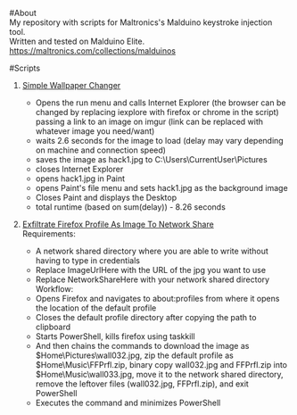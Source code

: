 #About  
My repository with scripts for Maltronics's Malduino keystroke injection tool.  
Written and tested on Malduino Elite.  
https://maltronics.com/collections/malduinos


#Scripts  
1. [Simple Wallpaper Changer](Scripts/SimpleWallpaperChanger)  
   * Opens the run menu and calls Internet Explorer (the browser can be changed by replacing iexplore with firefox or chrome in the script) passing a link to an image on imgur (link can be replaced with whatever image you need/want)  
   * waits 2.6 seconds for the image to load (delay may vary depending on machine and connection speed)  
   * saves the image as hack1.jpg to C:\Users\CurrentUser\Pictures  
   * closes Internet Explorer  
   * opens hack1.jpg in Paint
   * opens Paint's file menu and sets hack1.jpg as the background image 
   * Closes Paint and displays the Desktop  
   * total runtime (based on sum(delay)) - 8.26 seconds 

2. [Exfiltrate Firefox Profile As Image To Network Share](Scripts/Exfil/ExfilFirefoxProfileAsImageToNetworkShare)  
 Requirements:  
   * A network shared directory where you are able to write without having to type in credentials
   * Replace ImageUrlHere with the URL of the jpg you want to use  
   * Replace NetworkShareHere with your network shared directory  
  Workflow:  
   * Opens Firefox and navigates to about:profiles from where it opens the location of the default profile  
   * Closes the default profile directory after copying the path to clipboard  
   * Starts PowerShell, kills firefox using taskkill  
   * And then chains the commands to download the image as $Home\Pictures\wall032.jpg, zip the default profile as $Home\Music\FFPrfl.zip, binary copy wall032.jpg and FFPrfl.zip into $Home\Music\wall033.jpg, move it to the network shared directory, remove the leftover files (wall032.jpg, FFPrfl.zip), and exit PowerShell  
   * Executes the command and minimizes PowerShell
